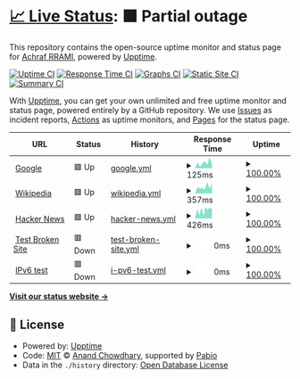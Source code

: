 # [📈 Live Status](https://rramiachraf.github.io/dumb-instances): <!--live status--> **🟧 Partial outage**

This repository contains the open-source uptime monitor and status page for [Achraf RRAMI](https://rramiachraf.github.io/dumb-instances), powered by [Upptime](https://github.com/upptime/upptime).

[![Uptime CI](https://github.com/rramiachraf/dumb-instances/workflows/Uptime%20CI/badge.svg)](https://github.com/rramiachraf/dumb-instances/actions?query=workflow%3A%22Uptime+CI%22)
[![Response Time CI](https://github.com/rramiachraf/dumb-instances/workflows/Response%20Time%20CI/badge.svg)](https://github.com/rramiachraf/dumb-instances/actions?query=workflow%3A%22Response+Time+CI%22)
[![Graphs CI](https://github.com/rramiachraf/dumb-instances/workflows/Graphs%20CI/badge.svg)](https://github.com/rramiachraf/dumb-instances/actions?query=workflow%3A%22Graphs+CI%22)
[![Static Site CI](https://github.com/rramiachraf/dumb-instances/workflows/Static%20Site%20CI/badge.svg)](https://github.com/rramiachraf/dumb-instances/actions?query=workflow%3A%22Static+Site+CI%22)
[![Summary CI](https://github.com/rramiachraf/dumb-instances/workflows/Summary%20CI/badge.svg)](https://github.com/rramiachraf/dumb-instances/actions?query=workflow%3A%22Summary+CI%22)

With [Upptime](https://upptime.js.org), you can get your own unlimited and free uptime monitor and status page, powered entirely by a GitHub repository. We use [Issues](https://github.com/rramiachraf/dumb-instances/issues) as incident reports, [Actions](https://github.com/rramiachraf/dumb-instances/actions) as uptime monitors, and [Pages](https://rramiachraf.github.io/dumb-instances) for the status page.

<!--start: status pages-->
<!-- This summary is generated by Upptime (https://github.com/upptime/upptime) -->
<!-- Do not edit this manually, your changes will be overwritten -->
<!-- prettier-ignore -->
| URL | Status | History | Response Time | Uptime |
| --- | ------ | ------- | ------------- | ------ |
| <img alt="" src="https://icons.duckduckgo.com/ip3/www.google.com.ico" height="13"> [Google](https://www.google.com) | 🟩 Up | [google.yml](https://github.com/rramiachraf/dumb-instances/commits/HEAD/history/google.yml) | <details><summary><img alt="Response time graph" src="./graphs/google/response-time-week.png" height="20"> 125ms</summary><br><a href="https://rramiachraf.github.io/dumb-instances/history/google"><img alt="Response time 125" src="https://img.shields.io/endpoint?url=https%3A%2F%2Fraw.githubusercontent.com%2Frramiachraf%2Fdumb-instances%2FHEAD%2Fapi%2Fgoogle%2Fresponse-time.json"></a><br><a href="https://rramiachraf.github.io/dumb-instances/history/google"><img alt="24-hour response time 125" src="https://img.shields.io/endpoint?url=https%3A%2F%2Fraw.githubusercontent.com%2Frramiachraf%2Fdumb-instances%2FHEAD%2Fapi%2Fgoogle%2Fresponse-time-day.json"></a><br><a href="https://rramiachraf.github.io/dumb-instances/history/google"><img alt="7-day response time 125" src="https://img.shields.io/endpoint?url=https%3A%2F%2Fraw.githubusercontent.com%2Frramiachraf%2Fdumb-instances%2FHEAD%2Fapi%2Fgoogle%2Fresponse-time-week.json"></a><br><a href="https://rramiachraf.github.io/dumb-instances/history/google"><img alt="30-day response time 125" src="https://img.shields.io/endpoint?url=https%3A%2F%2Fraw.githubusercontent.com%2Frramiachraf%2Fdumb-instances%2FHEAD%2Fapi%2Fgoogle%2Fresponse-time-month.json"></a><br><a href="https://rramiachraf.github.io/dumb-instances/history/google"><img alt="1-year response time 125" src="https://img.shields.io/endpoint?url=https%3A%2F%2Fraw.githubusercontent.com%2Frramiachraf%2Fdumb-instances%2FHEAD%2Fapi%2Fgoogle%2Fresponse-time-year.json"></a></details> | <details><summary><a href="https://rramiachraf.github.io/dumb-instances/history/google">100.00%</a></summary><a href="https://rramiachraf.github.io/dumb-instances/history/google"><img alt="All-time uptime 100.00%" src="https://img.shields.io/endpoint?url=https%3A%2F%2Fraw.githubusercontent.com%2Frramiachraf%2Fdumb-instances%2FHEAD%2Fapi%2Fgoogle%2Fuptime.json"></a><br><a href="https://rramiachraf.github.io/dumb-instances/history/google"><img alt="24-hour uptime 100.00%" src="https://img.shields.io/endpoint?url=https%3A%2F%2Fraw.githubusercontent.com%2Frramiachraf%2Fdumb-instances%2FHEAD%2Fapi%2Fgoogle%2Fuptime-day.json"></a><br><a href="https://rramiachraf.github.io/dumb-instances/history/google"><img alt="7-day uptime 100.00%" src="https://img.shields.io/endpoint?url=https%3A%2F%2Fraw.githubusercontent.com%2Frramiachraf%2Fdumb-instances%2FHEAD%2Fapi%2Fgoogle%2Fuptime-week.json"></a><br><a href="https://rramiachraf.github.io/dumb-instances/history/google"><img alt="30-day uptime 100.00%" src="https://img.shields.io/endpoint?url=https%3A%2F%2Fraw.githubusercontent.com%2Frramiachraf%2Fdumb-instances%2FHEAD%2Fapi%2Fgoogle%2Fuptime-month.json"></a><br><a href="https://rramiachraf.github.io/dumb-instances/history/google"><img alt="1-year uptime 100.00%" src="https://img.shields.io/endpoint?url=https%3A%2F%2Fraw.githubusercontent.com%2Frramiachraf%2Fdumb-instances%2FHEAD%2Fapi%2Fgoogle%2Fuptime-year.json"></a></details>
| <img alt="" src="https://icons.duckduckgo.com/ip3/en.wikipedia.org.ico" height="13"> [Wikipedia](https://en.wikipedia.org) | 🟩 Up | [wikipedia.yml](https://github.com/rramiachraf/dumb-instances/commits/HEAD/history/wikipedia.yml) | <details><summary><img alt="Response time graph" src="./graphs/wikipedia/response-time-week.png" height="20"> 357ms</summary><br><a href="https://rramiachraf.github.io/dumb-instances/history/wikipedia"><img alt="Response time 357" src="https://img.shields.io/endpoint?url=https%3A%2F%2Fraw.githubusercontent.com%2Frramiachraf%2Fdumb-instances%2FHEAD%2Fapi%2Fwikipedia%2Fresponse-time.json"></a><br><a href="https://rramiachraf.github.io/dumb-instances/history/wikipedia"><img alt="24-hour response time 357" src="https://img.shields.io/endpoint?url=https%3A%2F%2Fraw.githubusercontent.com%2Frramiachraf%2Fdumb-instances%2FHEAD%2Fapi%2Fwikipedia%2Fresponse-time-day.json"></a><br><a href="https://rramiachraf.github.io/dumb-instances/history/wikipedia"><img alt="7-day response time 357" src="https://img.shields.io/endpoint?url=https%3A%2F%2Fraw.githubusercontent.com%2Frramiachraf%2Fdumb-instances%2FHEAD%2Fapi%2Fwikipedia%2Fresponse-time-week.json"></a><br><a href="https://rramiachraf.github.io/dumb-instances/history/wikipedia"><img alt="30-day response time 357" src="https://img.shields.io/endpoint?url=https%3A%2F%2Fraw.githubusercontent.com%2Frramiachraf%2Fdumb-instances%2FHEAD%2Fapi%2Fwikipedia%2Fresponse-time-month.json"></a><br><a href="https://rramiachraf.github.io/dumb-instances/history/wikipedia"><img alt="1-year response time 357" src="https://img.shields.io/endpoint?url=https%3A%2F%2Fraw.githubusercontent.com%2Frramiachraf%2Fdumb-instances%2FHEAD%2Fapi%2Fwikipedia%2Fresponse-time-year.json"></a></details> | <details><summary><a href="https://rramiachraf.github.io/dumb-instances/history/wikipedia">100.00%</a></summary><a href="https://rramiachraf.github.io/dumb-instances/history/wikipedia"><img alt="All-time uptime 100.00%" src="https://img.shields.io/endpoint?url=https%3A%2F%2Fraw.githubusercontent.com%2Frramiachraf%2Fdumb-instances%2FHEAD%2Fapi%2Fwikipedia%2Fuptime.json"></a><br><a href="https://rramiachraf.github.io/dumb-instances/history/wikipedia"><img alt="24-hour uptime 100.00%" src="https://img.shields.io/endpoint?url=https%3A%2F%2Fraw.githubusercontent.com%2Frramiachraf%2Fdumb-instances%2FHEAD%2Fapi%2Fwikipedia%2Fuptime-day.json"></a><br><a href="https://rramiachraf.github.io/dumb-instances/history/wikipedia"><img alt="7-day uptime 100.00%" src="https://img.shields.io/endpoint?url=https%3A%2F%2Fraw.githubusercontent.com%2Frramiachraf%2Fdumb-instances%2FHEAD%2Fapi%2Fwikipedia%2Fuptime-week.json"></a><br><a href="https://rramiachraf.github.io/dumb-instances/history/wikipedia"><img alt="30-day uptime 100.00%" src="https://img.shields.io/endpoint?url=https%3A%2F%2Fraw.githubusercontent.com%2Frramiachraf%2Fdumb-instances%2FHEAD%2Fapi%2Fwikipedia%2Fuptime-month.json"></a><br><a href="https://rramiachraf.github.io/dumb-instances/history/wikipedia"><img alt="1-year uptime 100.00%" src="https://img.shields.io/endpoint?url=https%3A%2F%2Fraw.githubusercontent.com%2Frramiachraf%2Fdumb-instances%2FHEAD%2Fapi%2Fwikipedia%2Fuptime-year.json"></a></details>
| <img alt="" src="https://icons.duckduckgo.com/ip3/news.ycombinator.com.ico" height="13"> [Hacker News](https://news.ycombinator.com) | 🟩 Up | [hacker-news.yml](https://github.com/rramiachraf/dumb-instances/commits/HEAD/history/hacker-news.yml) | <details><summary><img alt="Response time graph" src="./graphs/hacker-news/response-time-week.png" height="20"> 426ms</summary><br><a href="https://rramiachraf.github.io/dumb-instances/history/hacker-news"><img alt="Response time 426" src="https://img.shields.io/endpoint?url=https%3A%2F%2Fraw.githubusercontent.com%2Frramiachraf%2Fdumb-instances%2FHEAD%2Fapi%2Fhacker-news%2Fresponse-time.json"></a><br><a href="https://rramiachraf.github.io/dumb-instances/history/hacker-news"><img alt="24-hour response time 426" src="https://img.shields.io/endpoint?url=https%3A%2F%2Fraw.githubusercontent.com%2Frramiachraf%2Fdumb-instances%2FHEAD%2Fapi%2Fhacker-news%2Fresponse-time-day.json"></a><br><a href="https://rramiachraf.github.io/dumb-instances/history/hacker-news"><img alt="7-day response time 426" src="https://img.shields.io/endpoint?url=https%3A%2F%2Fraw.githubusercontent.com%2Frramiachraf%2Fdumb-instances%2FHEAD%2Fapi%2Fhacker-news%2Fresponse-time-week.json"></a><br><a href="https://rramiachraf.github.io/dumb-instances/history/hacker-news"><img alt="30-day response time 426" src="https://img.shields.io/endpoint?url=https%3A%2F%2Fraw.githubusercontent.com%2Frramiachraf%2Fdumb-instances%2FHEAD%2Fapi%2Fhacker-news%2Fresponse-time-month.json"></a><br><a href="https://rramiachraf.github.io/dumb-instances/history/hacker-news"><img alt="1-year response time 426" src="https://img.shields.io/endpoint?url=https%3A%2F%2Fraw.githubusercontent.com%2Frramiachraf%2Fdumb-instances%2FHEAD%2Fapi%2Fhacker-news%2Fresponse-time-year.json"></a></details> | <details><summary><a href="https://rramiachraf.github.io/dumb-instances/history/hacker-news">100.00%</a></summary><a href="https://rramiachraf.github.io/dumb-instances/history/hacker-news"><img alt="All-time uptime 100.00%" src="https://img.shields.io/endpoint?url=https%3A%2F%2Fraw.githubusercontent.com%2Frramiachraf%2Fdumb-instances%2FHEAD%2Fapi%2Fhacker-news%2Fuptime.json"></a><br><a href="https://rramiachraf.github.io/dumb-instances/history/hacker-news"><img alt="24-hour uptime 100.00%" src="https://img.shields.io/endpoint?url=https%3A%2F%2Fraw.githubusercontent.com%2Frramiachraf%2Fdumb-instances%2FHEAD%2Fapi%2Fhacker-news%2Fuptime-day.json"></a><br><a href="https://rramiachraf.github.io/dumb-instances/history/hacker-news"><img alt="7-day uptime 100.00%" src="https://img.shields.io/endpoint?url=https%3A%2F%2Fraw.githubusercontent.com%2Frramiachraf%2Fdumb-instances%2FHEAD%2Fapi%2Fhacker-news%2Fuptime-week.json"></a><br><a href="https://rramiachraf.github.io/dumb-instances/history/hacker-news"><img alt="30-day uptime 100.00%" src="https://img.shields.io/endpoint?url=https%3A%2F%2Fraw.githubusercontent.com%2Frramiachraf%2Fdumb-instances%2FHEAD%2Fapi%2Fhacker-news%2Fuptime-month.json"></a><br><a href="https://rramiachraf.github.io/dumb-instances/history/hacker-news"><img alt="1-year uptime 100.00%" src="https://img.shields.io/endpoint?url=https%3A%2F%2Fraw.githubusercontent.com%2Frramiachraf%2Fdumb-instances%2FHEAD%2Fapi%2Fhacker-news%2Fuptime-year.json"></a></details>
| <img alt="" src="https://icons.duckduckgo.com/ip3/thissitedoesnotexist.koj.co.ico" height="13"> [Test Broken Site](https://thissitedoesnotexist.koj.co) | 🟥 Down | [test-broken-site.yml](https://github.com/rramiachraf/dumb-instances/commits/HEAD/history/test-broken-site.yml) | <details><summary><img alt="Response time graph" src="./graphs/test-broken-site/response-time-week.png" height="20"> 0ms</summary><br><a href="https://rramiachraf.github.io/dumb-instances/history/test-broken-site"><img alt="Response time 0" src="https://img.shields.io/endpoint?url=https%3A%2F%2Fraw.githubusercontent.com%2Frramiachraf%2Fdumb-instances%2FHEAD%2Fapi%2Ftest-broken-site%2Fresponse-time.json"></a><br><a href="https://rramiachraf.github.io/dumb-instances/history/test-broken-site"><img alt="24-hour response time 0" src="https://img.shields.io/endpoint?url=https%3A%2F%2Fraw.githubusercontent.com%2Frramiachraf%2Fdumb-instances%2FHEAD%2Fapi%2Ftest-broken-site%2Fresponse-time-day.json"></a><br><a href="https://rramiachraf.github.io/dumb-instances/history/test-broken-site"><img alt="7-day response time 0" src="https://img.shields.io/endpoint?url=https%3A%2F%2Fraw.githubusercontent.com%2Frramiachraf%2Fdumb-instances%2FHEAD%2Fapi%2Ftest-broken-site%2Fresponse-time-week.json"></a><br><a href="https://rramiachraf.github.io/dumb-instances/history/test-broken-site"><img alt="30-day response time 0" src="https://img.shields.io/endpoint?url=https%3A%2F%2Fraw.githubusercontent.com%2Frramiachraf%2Fdumb-instances%2FHEAD%2Fapi%2Ftest-broken-site%2Fresponse-time-month.json"></a><br><a href="https://rramiachraf.github.io/dumb-instances/history/test-broken-site"><img alt="1-year response time 0" src="https://img.shields.io/endpoint?url=https%3A%2F%2Fraw.githubusercontent.com%2Frramiachraf%2Fdumb-instances%2FHEAD%2Fapi%2Ftest-broken-site%2Fresponse-time-year.json"></a></details> | <details><summary><a href="https://rramiachraf.github.io/dumb-instances/history/test-broken-site">100.00%</a></summary><a href="https://rramiachraf.github.io/dumb-instances/history/test-broken-site"><img alt="All-time uptime 100.00%" src="https://img.shields.io/endpoint?url=https%3A%2F%2Fraw.githubusercontent.com%2Frramiachraf%2Fdumb-instances%2FHEAD%2Fapi%2Ftest-broken-site%2Fuptime.json"></a><br><a href="https://rramiachraf.github.io/dumb-instances/history/test-broken-site"><img alt="24-hour uptime 100.00%" src="https://img.shields.io/endpoint?url=https%3A%2F%2Fraw.githubusercontent.com%2Frramiachraf%2Fdumb-instances%2FHEAD%2Fapi%2Ftest-broken-site%2Fuptime-day.json"></a><br><a href="https://rramiachraf.github.io/dumb-instances/history/test-broken-site"><img alt="7-day uptime 100.00%" src="https://img.shields.io/endpoint?url=https%3A%2F%2Fraw.githubusercontent.com%2Frramiachraf%2Fdumb-instances%2FHEAD%2Fapi%2Ftest-broken-site%2Fuptime-week.json"></a><br><a href="https://rramiachraf.github.io/dumb-instances/history/test-broken-site"><img alt="30-day uptime 100.00%" src="https://img.shields.io/endpoint?url=https%3A%2F%2Fraw.githubusercontent.com%2Frramiachraf%2Fdumb-instances%2FHEAD%2Fapi%2Ftest-broken-site%2Fuptime-month.json"></a><br><a href="https://rramiachraf.github.io/dumb-instances/history/test-broken-site"><img alt="1-year uptime 100.00%" src="https://img.shields.io/endpoint?url=https%3A%2F%2Fraw.githubusercontent.com%2Frramiachraf%2Fdumb-instances%2FHEAD%2Fapi%2Ftest-broken-site%2Fuptime-year.json"></a></details>
| <img alt="" src="https://icons.duckduckgo.com/ip3/null.ico" height="13"> [IPv6 test](forwardemail.net) | 🟥 Down | [i-pv6-test.yml](https://github.com/rramiachraf/dumb-instances/commits/HEAD/history/i-pv6-test.yml) | <details><summary><img alt="Response time graph" src="./graphs/i-pv6-test/response-time-week.png" height="20"> 0ms</summary><br><a href="https://rramiachraf.github.io/dumb-instances/history/i-pv6-test"><img alt="Response time 0" src="https://img.shields.io/endpoint?url=https%3A%2F%2Fraw.githubusercontent.com%2Frramiachraf%2Fdumb-instances%2FHEAD%2Fapi%2Fi-pv6-test%2Fresponse-time.json"></a><br><a href="https://rramiachraf.github.io/dumb-instances/history/i-pv6-test"><img alt="24-hour response time 0" src="https://img.shields.io/endpoint?url=https%3A%2F%2Fraw.githubusercontent.com%2Frramiachraf%2Fdumb-instances%2FHEAD%2Fapi%2Fi-pv6-test%2Fresponse-time-day.json"></a><br><a href="https://rramiachraf.github.io/dumb-instances/history/i-pv6-test"><img alt="7-day response time 0" src="https://img.shields.io/endpoint?url=https%3A%2F%2Fraw.githubusercontent.com%2Frramiachraf%2Fdumb-instances%2FHEAD%2Fapi%2Fi-pv6-test%2Fresponse-time-week.json"></a><br><a href="https://rramiachraf.github.io/dumb-instances/history/i-pv6-test"><img alt="30-day response time 0" src="https://img.shields.io/endpoint?url=https%3A%2F%2Fraw.githubusercontent.com%2Frramiachraf%2Fdumb-instances%2FHEAD%2Fapi%2Fi-pv6-test%2Fresponse-time-month.json"></a><br><a href="https://rramiachraf.github.io/dumb-instances/history/i-pv6-test"><img alt="1-year response time 0" src="https://img.shields.io/endpoint?url=https%3A%2F%2Fraw.githubusercontent.com%2Frramiachraf%2Fdumb-instances%2FHEAD%2Fapi%2Fi-pv6-test%2Fresponse-time-year.json"></a></details> | <details><summary><a href="https://rramiachraf.github.io/dumb-instances/history/i-pv6-test">100.00%</a></summary><a href="https://rramiachraf.github.io/dumb-instances/history/i-pv6-test"><img alt="All-time uptime 100.00%" src="https://img.shields.io/endpoint?url=https%3A%2F%2Fraw.githubusercontent.com%2Frramiachraf%2Fdumb-instances%2FHEAD%2Fapi%2Fi-pv6-test%2Fuptime.json"></a><br><a href="https://rramiachraf.github.io/dumb-instances/history/i-pv6-test"><img alt="24-hour uptime 100.00%" src="https://img.shields.io/endpoint?url=https%3A%2F%2Fraw.githubusercontent.com%2Frramiachraf%2Fdumb-instances%2FHEAD%2Fapi%2Fi-pv6-test%2Fuptime-day.json"></a><br><a href="https://rramiachraf.github.io/dumb-instances/history/i-pv6-test"><img alt="7-day uptime 100.00%" src="https://img.shields.io/endpoint?url=https%3A%2F%2Fraw.githubusercontent.com%2Frramiachraf%2Fdumb-instances%2FHEAD%2Fapi%2Fi-pv6-test%2Fuptime-week.json"></a><br><a href="https://rramiachraf.github.io/dumb-instances/history/i-pv6-test"><img alt="30-day uptime 100.00%" src="https://img.shields.io/endpoint?url=https%3A%2F%2Fraw.githubusercontent.com%2Frramiachraf%2Fdumb-instances%2FHEAD%2Fapi%2Fi-pv6-test%2Fuptime-month.json"></a><br><a href="https://rramiachraf.github.io/dumb-instances/history/i-pv6-test"><img alt="1-year uptime 100.00%" src="https://img.shields.io/endpoint?url=https%3A%2F%2Fraw.githubusercontent.com%2Frramiachraf%2Fdumb-instances%2FHEAD%2Fapi%2Fi-pv6-test%2Fuptime-year.json"></a></details>

<!--end: status pages-->

[**Visit our status website →**](https://rramiachraf.github.io/dumb-instances)

## 📄 License

- Powered by: [Upptime](https://github.com/upptime/upptime)
- Code: [MIT](./LICENSE) © [Anand Chowdhary](https://anandchowdhary.com), supported by [Pabio](https://pabio.com)
- Data in the `./history` directory: [Open Database License](https://opendatacommons.org/licenses/odbl/1-0/)
